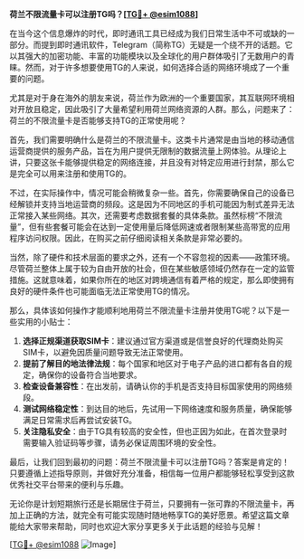 **荷兰不限流量卡可以注册TG吗？[[TG💪+ @esim1088](https://t.me/s/esim1088)]**

在当今这个信息爆炸的时代，即时通讯工具已经成为我们日常生活中不可或缺的一部分。而提到即时通讯软件，Telegram（简称TG）无疑是一个绕不开的话题。它以其强大的加密功能、丰富的功能模块以及全球化的用户群体吸引了无数用户的青睐。然而，对于许多想要使用TG的人来说，如何选择合适的网络环境成了一个重要的问题。

尤其是对于身在海外的朋友来说，荷兰作为欧洲的一个重要国家，其互联网环境相对开放且稳定，因此吸引了大量希望利用荷兰网络资源的人群。那么，问题来了：荷兰的不限流量卡是否能够支持TG的正常使用呢？

首先，我们需要明确什么是荷兰的不限流量卡。这类卡片通常是由当地的移动通信运营商提供的服务产品，旨在为用户提供无限制的数据流量上网体验。从理论上讲，只要这张卡能够提供稳定的网络连接，并且没有对特定应用进行封禁，那么它是完全可以用来注册和使用TG的。

不过，在实际操作中，情况可能会稍微复杂一些。首先，你需要确保自己的设备已经解锁并支持当地运营商的频段。这是因为不同地区的手机可能因为制式差异无法正常接入某些网络。其次，还需要考虑数据套餐的具体条款。虽然标榜“不限流量”，但有些套餐可能会在达到一定使用量后降低网速或者限制某些高带宽的应用程序访问权限。因此，在购买之前仔细阅读相关条款是非常必要的。

当然，除了硬件和技术层面的要求之外，还有一个不容忽视的因素——政策环境。尽管荷兰整体上属于较为自由开放的社会，但在某些敏感领域仍然存在一定的监管措施。这就意味着，如果你所在的地区对跨境通信有着严格的规定，那么即使拥有良好的硬件条件也可能面临无法正常使用TG的情况。

那么，具体该如何操作才能顺利地用荷兰不限流量卡注册并使用TG呢？以下是一些实用的小贴士：

1. **选择正规渠道获取SIM卡**：建议通过官方渠道或是信誉良好的代理商处购买SIM卡，以避免因质量问题导致无法正常使用。
2. **提前了解目的地法律法规**：每个国家和地区对于电子产品的进口都有各自的规定，确保你的设备符合当地要求。
3. **检查设备兼容性**：在出发前，请确认你的手机是否支持目标国家使用的网络频段。
4. **测试网络稳定性**：到达目的地后，先试用一下网络速度和服务质量，确保能够满足日常需求后再尝试安装TG。
5. **关注隐私安全**：由于TG具有较高的安全性，但也正因为如此，在首次登录时需要输入验证码等步骤，请务必保证周围环境的安全性。

最后，让我们回到最初的问题：荷兰不限流量卡可以注册TG吗？答案是肯定的！只要遵循上述指导原则，并做好充分准备，相信每一位用户都能够轻松享受到这款优秀社交平台带来的便利与乐趣。

无论你是计划短期旅行还是长期居住于荷兰，只要拥有一张可靠的不限流量卡，再加上正确的方法，就完全有可能实现随时随地畅享TG的美好愿景。希望这篇文章能给大家带来帮助，同时也欢迎大家分享更多关于此话题的经验与见解！

[[TG💪+ @esim1088](https://t.me/s/esim1088) ![Image](https://i.postimg.cc/4NQfJmqS/Snipaste-2025-05-13-00-14-12.png)]